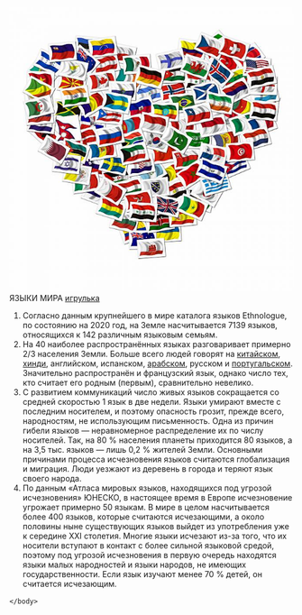 <!doctype html>
<html>
	<head>
		<meta charset="utf-8">
		<title>ЯЗЫКИ МИРА</title>
		<link href="style.css" rel="stylesheet">
	</head>
	<body>
		<img src="nedelia-inostrannykh-iazykov-startovala-1-koriphey-gymnasy-1.650x650.jpg"
		<h1>ЯЗЫКИ МИРА</h1>
		<a href="игра.html">игрулька</a>
		<ol>
			<li>Согласно данным крупнейшего в мире каталога языков Ethnologue, по состоянию на 2020 год, на Земле насчитывается 7139 языков, относящихся к 142 различным языковым семьям.</li>
			<li>На 40 наиболее распространённых языках разговаривает примерно 2/3 населения Земли. Больше всего людей говорят на <a href="https://ide-340cba032bdc4868843b82695c16200c-8080.cs50.ws/кя.html" >китайском</a>, <a href="https://ide-340cba032bdc4868843b82695c16200c-8080.cs50.ws/хин.html">хинди</a>, английском, испанском, <a href="https://ide-340cba032bdc4868843b82695c16200c-8080.cs50.ws/арабский.html">арабском</a>, русском и <a href="https://ide-340cba032bdc4868843b82695c16200c-8080.cs50.ws/поргугальский.html">португальском</a>. Значительно распространён и французский язык, однако число тех, кто считает его родным (первым), сравнительно невелико.</li>
			<li>С развитием коммуникаций число живых языков сокращается со средней скоростью 1 язык в две недели. Языки умирают вместе с последним носителем, и поэтому опасность грозит, прежде всего, народностям, не использующим письменность. Одна из причин гибели языков — неравномерное распределение их по числу носителей. Так, на 80 % населения планеты приходится 80 языков, а на 3,5 тыс. языков — лишь 0,2 % жителей Земли. Основными причинами процесса исчезновения языков считаются глобализация и миграция. Люди уезжают из деревень в города и теряют язык своего народа.</li>
			<li>По данным «Атласа мировых языков, находящихся под угрозой исчезновения» ЮНЕСКО, в настоящее время в Европе исчезновение угрожает примерно 50 языкам. В мире в целом насчитывается более 400 языков, которые считаются исчезающими, а около половины ныне существующих языков выйдет из употребления уже к середине XXI столетия. Многие языки исчезают из-за того, что их носители вступают в контакт с более сильной языковой средой, поэтому под угрозой исчезновения в первую очередь находятся языки малых народностей и языки народов, не имеющих государственности. Если язык изучают менее 70 % детей, он считается исчезающим.</li>
		</ol>

	</body>
</html>
